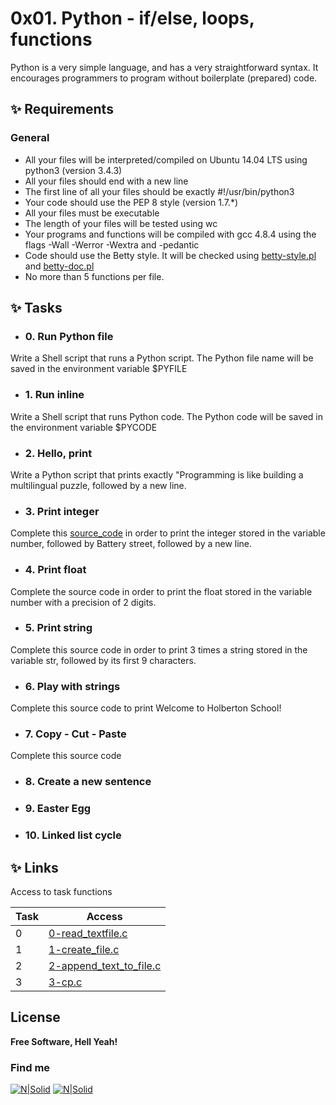 # **0x01. Python - if/else, loops, functions**

Python is a very simple language, and has a very straightforward syntax. It encourages programmers to program without boilerplate (prepared) code.

## **✨ Requirements**
### General

- All your files will be interpreted/compiled on Ubuntu 14.04 LTS using python3 (version 3.4.3)
- All your files should end with a new line
- The first line of all your files should be exactly #!/usr/bin/python3
- Your code should use the PEP 8 style (version 1.7.*)
- All your files must be executable
- The length of your files will be tested using wc
- Your programs and functions will be compiled with gcc 4.8.4 using the flags -Wall -Werror -Wextra and -pedantic
- Code should use the Betty style. It will be checked using [betty-style.pl] and [betty-doc.pl]
- No more than 5 functions per file.

## ✨ **Tasks**

- ### 0. Run Python file
Write a Shell script that runs a Python script.
The Python file name will be saved in the environment variable $PYFILE <br>
- ### 1. Run inline
Write a Shell script that runs Python code.
The Python code will be saved in the environment variable $PYCODE
- ### 2. Hello, print
Write a Python script that prints exactly "Programming is like building a multilingual puzzle, followed by a new line.
- ### 3. Print integer
Complete this [source_code] in order to print the integer stored in the variable number, followed by Battery street, followed by a new line.
- ### 4. Print float
Complete the source code in order to print the float stored in the variable number with a precision of 2 digits.
- ### 5. Print string
Complete this source code in order to print 3 times a string stored in the variable str, followed by its first 9 characters.
- ### 6. Play with strings
Complete this source code to print Welcome to Holberton School!
- ### 7. Copy - Cut - Paste
Complete this source code
- ### 8. Create a new sentence
- ### 9. Easter Egg
- ### 10. Linked list cycle

## ✨  Links

Access to task functions

| Task | Access|
| ------ | ------ |
| 0| [0-read_textfile.c] |
| 1 | [1-create_file.c] |
| 2 | [2-append_text_to_file.c] |
| 3 | [3-cp.c] |

## License

**Free Software, Hell Yeah!**
### Find me
[![N|Solid](https://i.postimg.cc/FKh7hgp9/pngegg.png)](https://twitter.com/Lisethav55)
[![N|Solid](https://i.postimg.cc/qBNpwbw3/pngegg-3.png)](https://www.linkedin.com/in/liseth-arias/)

[//]: # (Here are the links)

   [0-read_textfile.c]: <https://github.com/lisethav/holbertonschool-low_level_programming/blob/main/0x15-file_io/0-read_textfile.c>
   [1-create_file.c]: <https://github.com/lisethav/holbertonschool-low_level_programming/blob/main/0x15-file_io/1-create_file.c>
   [2-append_text_to_file.c]: <https://github.com/lisethav/holbertonschool-low_level_programming/blob/main/0x15-file_io/2-append_text_to_file.c>
   [3-cp.c]: <https://github.com/lisethav/holbertonschool-low_level_programming/blob/main/0x15-file_io/3-cp.c>

   [betty-style.pl]: <https://github.com/holbertonschool/Betty/blob/master/betty-style.pl>
   [betty-doc.pl]: <https://github.com/holbertonschool/Betty/blob/master/betty-doc.pl>
   [source_code]: <https://github.com/holbertonschool/0x00.py/blob/master/3-print_number.py>